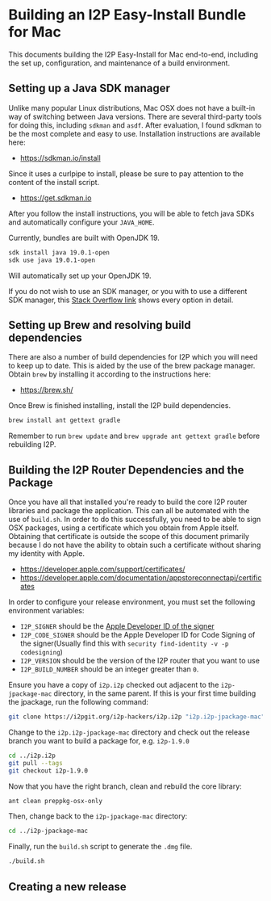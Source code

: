 Building an I2P Easy-Install Bundle for Mac
===========================================

This documents building the I2P Easy-Install for Mac end-to-end, including the
set up, configuration, and maintenance of a build environment.

Setting up a Java SDK manager
-----------------------------

Unlike many popular Linux distributions, Mac OSX does not have a built-in way
of switching between Java versions. There are several third-party tools for
doing this, including `sdkman` and `asdf`. After evaluation, I found
sdkman to be the most complete and easy to use. Installation instructions are
available here:

- https://sdkman.io/install

Since it uses a curlpipe to install, please be sure to pay attention to the
content of the install script.

- https://get.sdkman.io

After you follow the install instructions, you will be able to fetch java SDKs
and automatically configure your `JAVA_HOME`.

Currently, bundles are built with OpenJDK 19.

```sh
sdk install java 19.0.1-open
sdk use java 19.0.1-open
```

Will automatically set up your OpenJDK 19.

If you do not wish to use an SDK manager, or you with to use a different SDK
manager, this [Stack Overflow link](https://stackoverflow.com/questions/52524112/how-do-i-install-java-on-mac-osx-allowing-version-switching)
shows every option in detail.

Setting up Brew and resolving build dependencies
------------------------------------------------

There are also a number of build dependencies for I2P which you will need to
keep up to date. This is aided by the use of the brew package manager. Obtain
`brew` by installing it according to the instructions here:

- https://brew.sh/

Once Brew is finished installing, install the I2P build dependencies.

```sh
brew install ant gettext gradle
```

Remember to run `brew update` and `brew upgrade ant gettext gradle` before
rebuilding I2P.

Building the I2P Router Dependencies and the Package
----------------------------------------------------

Once you have all that installed you're ready to build the core I2P router
libraries and package the application. This can all be automated with the use
of `build.sh`. In order to do this successfully, you need to be able to sign
OSX packages, using a certificate which you obtain from Apple itself. Obtaining
that certificate is outside the scope of this document primarily because I do
not have the ability to obtain such a certificate without sharing my identity
with Apple.

 - https://developer.apple.com/support/certificates/
 - https://developer.apple.com/documentation/appstoreconnectapi/certificates

In order to configure your release environment, you must set the following
environment variables:

 - `I2P_SIGNER` should be the [Apple Developer ID of the signer](https://developer.apple.com/support/developer-id/)
 - `I2P_CODE_SIGNER` should be the Apple Developer ID for Code Signing of the signer(Usually find this with `security find-identity -v -p codesigning`)
 - `I2P_VERSION` should be the version of the I2P router that you want to use
 - `I2P_BUILD_NUMBER` should be an integer greater than `0`.

Ensure you have a copy of `i2p.i2p` checked out adjacent to the
`i2p-jpackage-mac` directory, in the same parent. If this is your first time
building the jpackage, run the following command:

```sh
git clone https://i2pgit.org/i2p-hackers/i2p.i2p "i2p.i2p-jpackage-mac"
```

Change to the `i2p.i2p-jpackage-mac` directory and check out the release branch you want to
build a package for, e.g. `i2p-1.9.0`

```sh
cd ../i2p.i2p
git pull --tags
git checkout i2p-1.9.0
```

Now that you have the right branch, clean and rebuild the core library:

```sh
ant clean preppkg-osx-only
```

Then, change back to the `i2p-jpackage-mac` directory:

```sh
cd ../i2p-jpackage-mac
```

Finally, run the `build.sh` script to generate the `.dmg` file.

```sh
./build.sh
```

Creating a new release
----------------------

